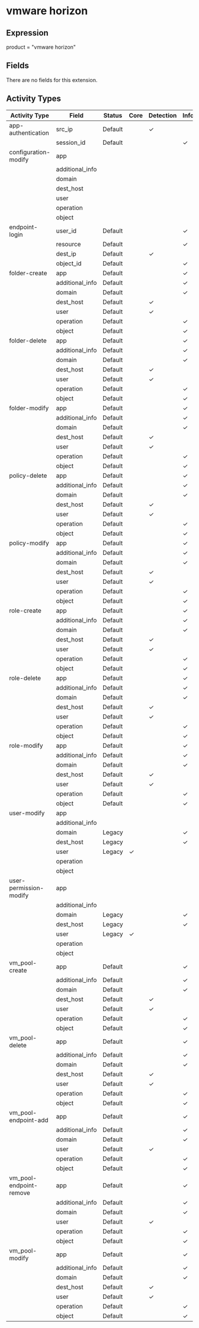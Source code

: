 vmware horizon
==============

Expression
----------

product = "vmware horizon"

Fields
------

There are no fields for this extension.

Activity Types
--------------

| Activity Type           | Field           | Status  | Core     | Detection | Informational |
| ----------------------- | --------------- | ------- | -------- | --------- | ------------- |
| app-authentication      | src_ip          | Default |          | &#10003;  |               |
|                         | session_id      | Default |          |           | &#10003;      |
| configuration-modify    | app             |         |          |           |               |
|                         | additional_info |         |          |           |               |
|                         | domain          |         |          |           |               |
|                         | dest_host       |         |          |           |               |
|                         | user            |         |          |           |               |
|                         | operation       |         |          |           |               |
|                         | object          |         |          |           |               |
| endpoint-login          | user_id         | Default |          |           | &#10003;      |
|                         | resource        | Default |          |           | &#10003;      |
|                         | dest_ip         | Default |          | &#10003;  |               |
|                         | object_id       | Default |          |           | &#10003;      |
| folder-create           | app             | Default |          |           | &#10003;      |
|                         | additional_info | Default |          |           | &#10003;      |
|                         | domain          | Default |          |           | &#10003;      |
|                         | dest_host       | Default |          | &#10003;  |               |
|                         | user            | Default |          | &#10003;  |               |
|                         | operation       | Default |          |           | &#10003;      |
|                         | object          | Default |          |           | &#10003;      |
| folder-delete           | app             | Default |          |           | &#10003;      |
|                         | additional_info | Default |          |           | &#10003;      |
|                         | domain          | Default |          |           | &#10003;      |
|                         | dest_host       | Default |          | &#10003;  |               |
|                         | user            | Default |          | &#10003;  |               |
|                         | operation       | Default |          |           | &#10003;      |
|                         | object          | Default |          |           | &#10003;      |
| folder-modify           | app             | Default |          |           | &#10003;      |
|                         | additional_info | Default |          |           | &#10003;      |
|                         | domain          | Default |          |           | &#10003;      |
|                         | dest_host       | Default |          | &#10003;  |               |
|                         | user            | Default |          | &#10003;  |               |
|                         | operation       | Default |          |           | &#10003;      |
|                         | object          | Default |          |           | &#10003;      |
| policy-delete           | app             | Default |          |           | &#10003;      |
|                         | additional_info | Default |          |           | &#10003;      |
|                         | domain          | Default |          |           | &#10003;      |
|                         | dest_host       | Default |          | &#10003;  |               |
|                         | user            | Default |          | &#10003;  |               |
|                         | operation       | Default |          |           | &#10003;      |
|                         | object          | Default |          |           | &#10003;      |
| policy-modify           | app             | Default |          |           | &#10003;      |
|                         | additional_info | Default |          |           | &#10003;      |
|                         | domain          | Default |          |           | &#10003;      |
|                         | dest_host       | Default |          | &#10003;  |               |
|                         | user            | Default |          | &#10003;  |               |
|                         | operation       | Default |          |           | &#10003;      |
|                         | object          | Default |          |           | &#10003;      |
| role-create             | app             | Default |          |           | &#10003;      |
|                         | additional_info | Default |          |           | &#10003;      |
|                         | domain          | Default |          |           | &#10003;      |
|                         | dest_host       | Default |          | &#10003;  |               |
|                         | user            | Default |          | &#10003;  |               |
|                         | operation       | Default |          |           | &#10003;      |
|                         | object          | Default |          |           | &#10003;      |
| role-delete             | app             | Default |          |           | &#10003;      |
|                         | additional_info | Default |          |           | &#10003;      |
|                         | domain          | Default |          |           | &#10003;      |
|                         | dest_host       | Default |          | &#10003;  |               |
|                         | user            | Default |          | &#10003;  |               |
|                         | operation       | Default |          |           | &#10003;      |
|                         | object          | Default |          |           | &#10003;      |
| role-modify             | app             | Default |          |           | &#10003;      |
|                         | additional_info | Default |          |           | &#10003;      |
|                         | domain          | Default |          |           | &#10003;      |
|                         | dest_host       | Default |          | &#10003;  |               |
|                         | user            | Default |          | &#10003;  |               |
|                         | operation       | Default |          |           | &#10003;      |
|                         | object          | Default |          |           | &#10003;      |
| user-modify             | app             |         |          |           |               |
|                         | additional_info |         |          |           |               |
|                         | domain          | Legacy  |          |           | &#10003;      |
|                         | dest_host       | Legacy  |          |           | &#10003;      |
|                         | user            | Legacy  | &#10003; |           |               |
|                         | operation       |         |          |           |               |
|                         | object          |         |          |           |               |
| user-permission-modify  | app             |         |          |           |               |
|                         | additional_info |         |          |           |               |
|                         | domain          | Legacy  |          |           | &#10003;      |
|                         | dest_host       | Legacy  |          |           | &#10003;      |
|                         | user            | Legacy  | &#10003; |           |               |
|                         | operation       |         |          |           |               |
|                         | object          |         |          |           |               |
| vm_pool-create          | app             | Default |          |           | &#10003;      |
|                         | additional_info | Default |          |           | &#10003;      |
|                         | domain          | Default |          |           | &#10003;      |
|                         | dest_host       | Default |          | &#10003;  |               |
|                         | user            | Default |          | &#10003;  |               |
|                         | operation       | Default |          |           | &#10003;      |
|                         | object          | Default |          |           | &#10003;      |
| vm_pool-delete          | app             | Default |          |           | &#10003;      |
|                         | additional_info | Default |          |           | &#10003;      |
|                         | domain          | Default |          |           | &#10003;      |
|                         | dest_host       | Default |          | &#10003;  |               |
|                         | user            | Default |          | &#10003;  |               |
|                         | operation       | Default |          |           | &#10003;      |
|                         | object          | Default |          |           | &#10003;      |
| vm_pool-endpoint-add    | app             | Default |          |           | &#10003;      |
|                         | additional_info | Default |          |           | &#10003;      |
|                         | domain          | Default |          |           | &#10003;      |
|                         | user            | Default |          | &#10003;  |               |
|                         | operation       | Default |          |           | &#10003;      |
|                         | object          | Default |          |           | &#10003;      |
| vm_pool-endpoint-remove | app             | Default |          |           | &#10003;      |
|                         | additional_info | Default |          |           | &#10003;      |
|                         | domain          | Default |          |           | &#10003;      |
|                         | user            | Default |          | &#10003;  |               |
|                         | operation       | Default |          |           | &#10003;      |
|                         | object          | Default |          |           | &#10003;      |
| vm_pool-modify          | app             | Default |          |           | &#10003;      |
|                         | additional_info | Default |          |           | &#10003;      |
|                         | domain          | Default |          |           | &#10003;      |
|                         | dest_host       | Default |          | &#10003;  |               |
|                         | user            | Default |          | &#10003;  |               |
|                         | operation       | Default |          |           | &#10003;      |
|                         | object          | Default |          |           | &#10003;      |

